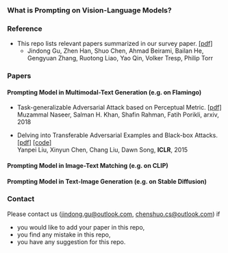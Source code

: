 ### What is Prompting on Vision-Language Models?



### Reference
- This repo lists relevant papers summarized in our survey paper.
  [[pdf]](https://scholar.google.com/citations?user=mj3ff80AAAAJ&hl=en)
  - Jindong Gu, Zhen Han, Shuo Chen, Ahmad Beirami, Bailan He, Gengyuan Zhang, Ruotong Liao, Yao Qin, Volker Tresp, Philip Torr

### Papers

  
#### Prompting Model in Multimodal-Text Generation (e.g. on Flamingo)
- Task-generalizable Adversarial Attack based on Perceptual Metric.
  [[pdf]](https://arxiv.org/pdf/1811.09020.pdf)<br />
  Muzammal Naseer, Salman H. Khan, Shafin Rahman, Fatih Porikli, arxiv, 2018

- Delving into Transferable Adversarial Examples and Black-box Attacks.
  [[pdf]](https://openreview.net/pdf?id=Sys6GJqxl)
  [[code]](https://github.com/sunblaze-ucb/transferability-advdnn-pub)<br />
  Yanpei Liu, Xinyun Chen, Chang Liu, Dawn Song, **ICLR**, 2015

#### Prompting Model in Image-Text Matching (e.g. on CLIP)

#### Prompting Model in Text-Image Generation (e.g. on Stable Diffusion)


### Contact

Please contact us (jindong.gu@outlook.com, chenshuo.cs@outlook.com) if 
- you would like to add your paper in this repo,
- you find any mistake in this repo, 
- you have any suggestion for this repo. 

